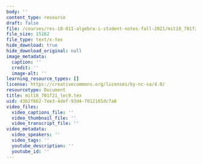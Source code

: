 ```yaml
---
body: ''
content_type: resource
draft: false
file: /courses/res-18-011-algebra-i-student-notes-fall-2021/mit18_701f21_lec9.tex
file_size: 15162
file_type: text/x-tex
hide_download: true
hide_download_original: null
image_metadata:
  caption: ''
  credit: ''
  image-alt: ''
learning_resource_types: []
license: https://creativecommons.org/licenses/by-nc-sa/4.0/
resourcetype: Document
title: mit18_701f21_lec9.tex
uid: 43b2f662-7ee3-4def-93d4-7012165dc7a8
video_files:
  video_captions_file: ''
  video_thumbnail_file: ''
  video_transcript_file: ''
video_metadata:
  video_speakers: ''
  video_tags: ''
  youtube_description: ''
  youtube_id: ''
---
```


